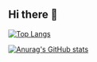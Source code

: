 ## Hi there 👋

<!--
**leoscarcelli/leoscarcelli** is a ✨ _special_ ✨ repository because its `README.md` (this file) appears on your GitHub profile.

Here are some ideas to get you started:

- 🔭 I’m currently working on ...
- 🌱 I’m currently learning ...
- 👯 I’m looking to collaborate on ...
- 🤔 I’m looking for help with ...
- 💬 Ask me about ...
- 📫 How to reach me: ...
- 😄 Pronouns: ...
- ⚡ Fun fact: ...
-->
[![Top Langs](https://github-readme-stats.vercel.app/api/top-langs/?username=leoscarcelli)](https://github.com/anuraghazra/github-readme-stats)

[![Anurag's GitHub stats](https://github-readme-stats.vercel.app/api?username=leoscarcelli)](https://github.com/anuraghazra/github-readme-stats)
